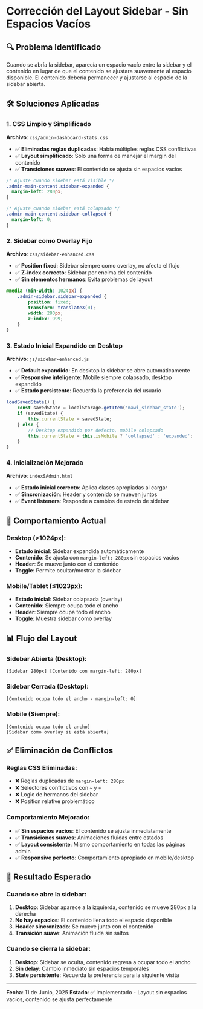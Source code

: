 # Corrección del Layout Sidebar - Sin Espacios Vacíos

## 🔍 Problema Identificado
Cuando se abría la sidebar, aparecía un espacio vacío entre la sidebar y el contenido en lugar de que el contenido se ajustara suavemente al espacio disponible. El contenido debería permanecer y ajustarse al espacio de la sidebar abierta.

## 🛠️ Soluciones Aplicadas

### 1. **CSS Limpio y Simplificado**
**Archivo**: `css/admin-dashboard-stats.css`

- ✅ **Eliminadas reglas duplicadas**: Había múltiples reglas CSS conflictivas
- ✅ **Layout simplificado**: Solo una forma de manejar el margin del contenido
- ✅ **Transiciones suaves**: El contenido se ajusta sin espacios vacíos

```css
/* Ajuste cuando sidebar está visible */
.admin-main-content.sidebar-expanded {
  margin-left: 280px;
}

/* Ajuste cuando sidebar está colapsado */
.admin-main-content.sidebar-collapsed {
  margin-left: 0;
}
```

### 2. **Sidebar como Overlay Fijo**
**Archivo**: `css/sidebar-enhanced.css`

- ✅ **Position fixed**: Sidebar siempre como overlay, no afecta el flujo
- ✅ **Z-index correcto**: Sidebar por encima del contenido
- ✅ **Sin elementos hermanos**: Evita problemas de layout

```css
@media (min-width: 1024px) {
    .admin-sidebar.sidebar-expanded {
        position: fixed;
        transform: translateX(0);
        width: 280px;
        z-index: 999;
    }
}
```

### 3. **Estado Inicial Expandido en Desktop**
**Archivo**: `js/sidebar-enhanced.js`

- ✅ **Default expandido**: En desktop la sidebar se abre automáticamente
- ✅ **Responsive inteligente**: Mobile siempre colapsado, desktop expandido
- ✅ **Estado persistente**: Recuerda la preferencia del usuario

```javascript
loadSavedState() {
    const savedState = localStorage.getItem('mawi_sidebar_state');
    if (savedState) {
        this.currentState = savedState;
    } else {
        // Desktop expandido por defecto, mobile colapsado
        this.currentState = this.isMobile ? 'collapsed' : 'expanded';
    }
}
```

### 4. **Inicialización Mejorada**
**Archivo**: `indexSAdmin.html`

- ✅ **Estado inicial correcto**: Aplica clases apropiadas al cargar
- ✅ **Sincronización**: Header y contenido se mueven juntos
- ✅ **Event listeners**: Responde a cambios de estado de sidebar

## 🎯 Comportamiento Actual

### Desktop (>1024px):
- **Estado inicial**: Sidebar expandida automáticamente
- **Contenido**: Se ajusta con `margin-left: 280px` sin espacios vacíos
- **Header**: Se mueve junto con el contenido
- **Toggle**: Permite ocultar/mostrar la sidebar

### Mobile/Tablet (≤1023px):
- **Estado inicial**: Sidebar colapsada (overlay)
- **Contenido**: Siempre ocupa todo el ancho
- **Header**: Siempre ocupa todo el ancho
- **Toggle**: Muestra sidebar como overlay

## 📊 Flujo del Layout

### Sidebar Abierta (Desktop):
```
[Sidebar 280px] [Contenido con margin-left: 280px]
```

### Sidebar Cerrada (Desktop):
```
[Contenido ocupa todo el ancho - margin-left: 0]
```

### Mobile (Siempre):
```
[Contenido ocupa todo el ancho]
[Sidebar como overlay si está abierta]
```

## ✅ Eliminación de Conflictos

### Reglas CSS Eliminadas:
- ❌ Reglas duplicadas de `margin-left: 280px`
- ❌ Selectores conflictivos con `~` y `+`
- ❌ Logic de hermanos del sidebar
- ❌ Position relative problemático

### Comportamiento Mejorado:
- ✅ **Sin espacios vacíos**: El contenido se ajusta inmediatamente
- ✅ **Transiciones suaves**: Animaciones fluidas entre estados
- ✅ **Layout consistente**: Mismo comportamiento en todas las páginas admin
- ✅ **Responsive perfecto**: Comportamiento apropiado en mobile/desktop

## 🔧 Resultado Esperado

### Cuando se abre la sidebar:
1. **Desktop**: Sidebar aparece a la izquierda, contenido se mueve 280px a la derecha
2. **No hay espacios**: El contenido llena todo el espacio disponible
3. **Header sincronizado**: Se mueve junto con el contenido
4. **Transición suave**: Animación fluida sin saltos

### Cuando se cierra la sidebar:
1. **Desktop**: Sidebar se oculta, contenido regresa a ocupar todo el ancho
2. **Sin delay**: Cambio inmediato sin espacios temporales
3. **State persistente**: Recuerda la preferencia para la siguiente visita

---
**Fecha**: 11 de Junio, 2025
**Estado**: ✅ Implementado - Layout sin espacios vacíos, contenido se ajusta perfectamente
